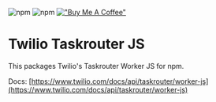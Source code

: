![npm](https://img.shields.io/npm/v/twilio-taskrouter-js?style=for-the-badge)
![npm](https://img.shields.io/npm/dw/twilio-taskrouter-js?style=for-the-badge)
[!["Buy Me A Coffee"](https://www.buymeacoffee.com/assets/img/custom_images/orange_img.png)](https://www.buymeacoffee.com/ninachaubal)

# Twilio Taskrouter JS
This packages Twilio's Taskrouter Worker JS for npm.

Docs: [https://www.twilio.com/docs/api/taskrouter/worker-js](https://www.twilio.com/docs/api/taskrouter/worker-js)
